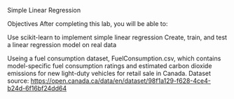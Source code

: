 Simple Linear Regression

Objectives
After completing this lab, you will be able to:

Use scikit-learn to implement simple linear regression
Create, train, and test a linear regression model on real data

Useing a fuel consumption dataset, FuelConsumption.csv, which contains model-specific fuel consumption ratings and estimated carbon dioxide emissions for new light-duty vehicles for retail sale in Canada.
Dataset source: https://open.canada.ca/data/en/dataset/98f1a129-f628-4ce4-b24d-6f16bf24dd64
